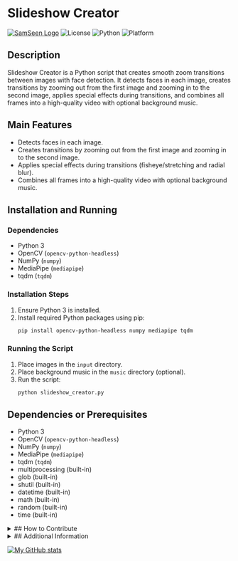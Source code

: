 # Slideshow Creator

[![SamSeen Logo](https://img.shields.io/badge/Slideshow_Creator-by_SamSeen_Solutions-orange?style=for-the-badge)](https://github.com/MrSamSeen)
![License](https://img.shields.io/badge/License-MIT-green?style=for-the-badge)
![Python](https://img.shields.io/badge/Python-3.6%2B-blue?style=for-the-badge)
![Platform](https://img.shields.io/badge/Platform-Windows%20%7C%20macOS%20%7C%20Linux-lightgrey?style=for-the-badge)

## Description

Slideshow Creator is a Python script that creates smooth zoom transitions between images with face detection. It detects faces in each image, creates transitions by zooming out from the first image and zooming in to the second image, applies special effects during transitions, and combines all frames into a high-quality video with optional background music.

## Main Features

- Detects faces in each image.
- Creates transitions by zooming out from the first image and zooming in to the second image.
- Applies special effects during transitions (fisheye/stretching and radial blur).
- Combines all frames into a high-quality video with optional background music.

## Installation and Running

### Dependencies

- Python 3
- OpenCV (`opencv-python-headless`)
- NumPy (`numpy`)
- MediaPipe (`mediapipe`)
- tqdm (`tqdm`)

### Installation Steps

1. Ensure Python 3 is installed.
2. Install required Python packages using pip:
   ```bash
   pip install opencv-python-headless numpy mediapipe tqdm
   ```

### Running the Script

1. Place images in the `input` directory.
2. Place background music in the `music` directory (optional).
3. Run the script:
   ```bash
   python slideshow_creator.py
   ```

## Dependencies or Prerequisites

- Python 3
- OpenCV (`opencv-python-headless`)
- NumPy (`numpy`)
- MediaPipe (`mediapipe`)
- tqdm (`tqdm`)
- multiprocessing (built-in)
- glob (built-in)
- shutil (built-in)
- datetime (built-in)
- math (built-in)
- random (built-in)
- time (built-in)
<details>
<summary>## How to Contribute</summary>

- Fork the repository.
- Create a new branch for your feature or bug fix.
- Make your changes and commit them.
- Push your changes to your fork.
- Create a pull request to the main repository.
</details>
<details>
<summary>## Additional Information</summary>

- **Configuration Parameters:** The script uses configuration parameters defined in the script for input/output settings, processing settings, transition settings, effect parameters, video output parameters, and performance parameters.
- **Terminal Formatting:** The script includes a `Colors` class for terminal colors and functions for printing headers, success messages, info messages, warning messages, error messages, and waiting messages.
- **Face Detection:** Uses MediaPipe for face detection.
- **Special Effects:** Includes functions for applying fisheye/stretching and radial blur effects.
- **Transition Creation:** Includes functions for processing frames and creating zoom transitions between images.
- **Batch Processing:** Includes functions for processing batches of images and creating a video.
</details>

[![My GitHub stats](https://github-readme-stats.vercel.app/api?username=MrSamSeen&show_icons=true&theme=transparent)](https://github.com/MrSamSeen)
